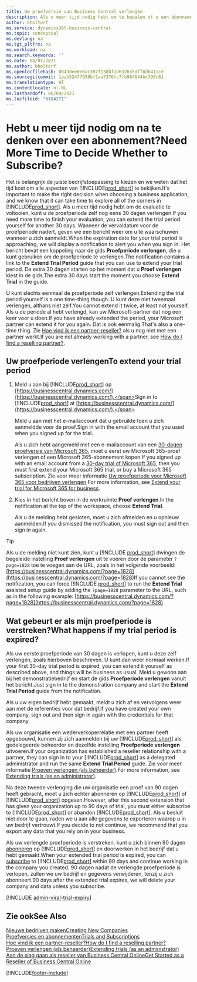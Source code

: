 ```yaml
---
title: Uw proefversie van Business Central verlengen
description: Als u meer tijd nodig hebt om te bepalen of u een abonnement op Dynamics 365 Business Central wilt, kunt u uw proefversie eenmaal verlengen. Lees meer over uw opties.
author: bholtorf
ms.service: dynamics365-business-central
ms.topic: conceptual
ms.devlang: na
ms.tgt_pltfrm: na
ms.workload: na
ms.search.keywords: ''
ms.date: 04/01/2021
ms.author: bholtorf
ms.openlocfilehash: 0843dee0e0ac392f138bfa7632635dff8d6411ce
ms.sourcegitcommit: 1aab52477956bf1aa7376fc7fb984644bc398c61
ms.translationtype: HT
ms.contentlocale: nl-NL
ms.lasthandoff: 06/04/2021
ms.locfileid: "6184271"
---
```

# <a name="need-more-time-to-decide-whether-to-subscribe"></a><span data-ttu-id="ad2b1-104">Hebt u meer tijd nodig om na te denken over een abonnement?</span><span class="sxs-lookup"><span data-stu-id="ad2b1-104">Need More Time to Decide Whether to Subscribe?</span></span>

<span data-ttu-id="ad2b1-105">Het is belangrijk de juiste bedrijfstoepassing te kiezen en we weten dat het tijd kost om alle aspecten van [!INCLUDE[prod_short](includes/prod_short.md)] te bekijken.</span><span class="sxs-lookup"><span data-stu-id="ad2b1-105">It's important to make the right decision when choosing a business application, and we know that it can take time to explore all of the corners in [!INCLUDE[prod_short](includes/prod_short.md)].</span></span> <span data-ttu-id="ad2b1-106">Als u meer tijd nodig hebt om de evaluatie te voltooien, kunt u de proefperiode zelf nog eens 30 dagen verlengen.</span><span class="sxs-lookup"><span data-stu-id="ad2b1-106">If you need more time to finish your evaluation, you can extend the trial period yourself for another 30 days.</span></span> <span data-ttu-id="ad2b1-107">Wanneer de vervaldatum voor de proefperiode nadert, geven we een bericht weer om u te waarschuwen wanneer u zich aanmeldt.</span><span class="sxs-lookup"><span data-stu-id="ad2b1-107">When the expiration date for your trial period is approaching, we will display a notification to alert you when you sign in.</span></span> <span data-ttu-id="ad2b1-108">Het bericht bevat een koppeling naar de gids **Proefperiode verlengen**, die u kunt gebruiken om de proefperiode te verlengen.</span><span class="sxs-lookup"><span data-stu-id="ad2b1-108">The notification contains a link to the **Extend Trial Period** guide that you can use to extend your trial period.</span></span> <span data-ttu-id="ad2b1-109">De extra 30 dagen starten op het moment dat u **Proef verlengen** kiest in de gids.</span><span class="sxs-lookup"><span data-stu-id="ad2b1-109">The extra 30 days start the moment you choose **Extend Trial** in the guide.</span></span>

<span data-ttu-id="ad2b1-110">U kunt slechts eenmaal de proefperiode zelf verlengen.</span><span class="sxs-lookup"><span data-stu-id="ad2b1-110">Extending the trial period yourself is a one time-thing though.</span></span> <span data-ttu-id="ad2b1-111">U kunt deze niet tweemaal verlengen, althans niet zelf.</span><span class="sxs-lookup"><span data-stu-id="ad2b1-111">You cannot extend it twice, at least not yourself.</span></span> <span data-ttu-id="ad2b1-112">Als u de periode al hebt verlengd, kan uw Microsoft-partner dat nog een keer voor u doen.</span><span class="sxs-lookup"><span data-stu-id="ad2b1-112">If you have already extended the period, your Microsoft partner can extend it for you again.</span></span> <span data-ttu-id="ad2b1-113">Dat is ook eenmalig.</span><span class="sxs-lookup"><span data-stu-id="ad2b1-113">That's also a one-time thing.</span></span> <span data-ttu-id="ad2b1-114">Zie [Hoe vind ik een partner-reseller?](/dynamics365/business-central/across-faq#findpartner) als u nog niet met een partner werkt.</span><span class="sxs-lookup"><span data-stu-id="ad2b1-114">If you are not already working with a partner, see [How do I find a reselling partner?](/dynamics365/business-central/across-faq#findpartner).</span></span>  

## <a name="to-extend-your-trial-period"></a><span data-ttu-id="ad2b1-115">Uw proefperiode verlengen</span><span class="sxs-lookup"><span data-stu-id="ad2b1-115">To extend your trial period</span></span>

1. <span data-ttu-id="ad2b1-116">Meld u aan bij [!INCLUDE[prod_short](includes/prod_short.md)] op [https://businesscentral.dynamics.com/](https://businesscentral.dynamics.com/).</span><span class="sxs-lookup"><span data-stu-id="ad2b1-116">Sign in to [!INCLUDE[prod_short](includes/prod_short.md)] at [https://businesscentral.dynamics.com/](https://businesscentral.dynamics.com/).</span></span>

    <span data-ttu-id="ad2b1-117">Meld u aan met het e-mailaccount dat u gebruikte toen u zich aanmeldde voor de proef.</span><span class="sxs-lookup"><span data-stu-id="ad2b1-117">Sign in with the email account that you used when you signed up for the trial.</span></span>  

    <span data-ttu-id="ad2b1-118">Als u zich hebt aangemeld met een e-mailaccount van een [30-dagen proefversie van Microsoft 365](/microsoft-365/commerce/sign-up-for-office-365-trial), moet u eerst uw Microsoft 365-proef verlengen of een Microsoft 365-abonnement kopen.</span><span class="sxs-lookup"><span data-stu-id="ad2b1-118">If you signed up with an email account from a [30-day trial of Microsoft 365](/microsoft-365/commerce/sign-up-for-office-365-trial), then you must first extend your Microsoft 365 trial, or buy a Microsoft 365 subscription.</span></span> <span data-ttu-id="ad2b1-119">Zie voor meer informatie [Uw proefperiode voor Microsoft 365 voor bedrijven verlengen](/microsoft-365/commerce/extend-your-trial).</span><span class="sxs-lookup"><span data-stu-id="ad2b1-119">For more information, see [Extend your trial for Microsoft 365 for business](/microsoft-365/commerce/extend-your-trial).</span></span>
2. <span data-ttu-id="ad2b1-120">Kies in het bericht boven in de werkruimte **Proef verlengen**.</span><span class="sxs-lookup"><span data-stu-id="ad2b1-120">In the notification at the top of the workspace, choose **Extend Trial**.</span></span>

    <span data-ttu-id="ad2b1-121">Als u de melding hebt gesloten, moet u zich afmelden en u opnieuw aanmelden.</span><span class="sxs-lookup"><span data-stu-id="ad2b1-121">If you dismissed the notification, you must sign out and then sign in again.</span></span>

> [!TIP]
> <span data-ttu-id="ad2b1-122">Als u de melding niet kunt zien, kunt u [!INCLUDE [prod_short](includes/prod_short.md)] dwingen de begeleide instelling **Proef verlengen** uit te voeren door de parameter ```?page=1828``` toe te voegen aan de URL, zoals in het volgende voorbeeld: [https://businesscentral.dynamics.com/?page=1828](https://businesscentral.dynamics.com/?page=1828)</span><span class="sxs-lookup"><span data-stu-id="ad2b1-122">If you cannot see the notification, you can force [!INCLUDE [prod_short](includes/prod_short.md)] to run the **Extend Trial** assisted setup guide by adding the ```?page=1828``` parameter to the URL, such as in the following example: [https://businesscentral.dynamics.com/?page=1828](https://businesscentral.dynamics.com/?page=1828)</span></span>

## <a name="what-happens-if-my-trial-period-is-expired"></a><span data-ttu-id="ad2b1-123">Wat gebeurt er als mijn proefperiode is verstreken?</span><span class="sxs-lookup"><span data-stu-id="ad2b1-123">What happens if my trial period is expired?</span></span>

<span data-ttu-id="ad2b1-124">Als uw eerste proefperiode van 30 dagen is verlopen, kunt u deze zelf verlengen, zoals hierboven beschreven. U kunt dan weer normaal werken.</span><span class="sxs-lookup"><span data-stu-id="ad2b1-124">If your first 30-day trial period is expired, you can extend it yourself as described above, and things will be business as usual.</span></span> <span data-ttu-id="ad2b1-125">Meld u gewoon aan bij het demonstratiebedrijf en start de gids **Proefperiode verlengen** vanuit het bericht.</span><span class="sxs-lookup"><span data-stu-id="ad2b1-125">Just sign in to the demonstration company and start the **Extend Trial Period** guide from the notification.</span></span>  

<span data-ttu-id="ad2b1-126">Als u uw eigen bedrijf hebt gemaakt, meldt u zich af en vervolgens weer aan met de referenties voor dat bedrijf.</span><span class="sxs-lookup"><span data-stu-id="ad2b1-126">If you have created your own company, sign out and then sign in again with the credentials for that company.</span></span>  

<span data-ttu-id="ad2b1-127">Als uw organisatie een wederverkoperrelatie met een partner heeft opgebouwd, kunnen zij zich aanmelden bij uw [!INCLUDE[prod_short](includes/prod_short.md)] als gedelegeerde beheerder en dezelfde instelling **Proefperiode verlengen** uitvoeren.</span><span class="sxs-lookup"><span data-stu-id="ad2b1-127">If your organization has established a reseller relationship with a partner, they can sign in to your [!INCLUDE[prod_short](includes/prod_short.md)] as a delegated administrator and run the same **Extend Trial Period** guide.</span></span> <span data-ttu-id="ad2b1-128">Zie voor meer informatie [Proeven verlengen (als beheerder)](/dynamics365/business-central/dev-itpro/administration/tenant-administration#extending-trials).</span><span class="sxs-lookup"><span data-stu-id="ad2b1-128">For more information, see [Extending trials (as an administrator)](/dynamics365/business-central/dev-itpro/administration/tenant-administration#extending-trials).</span></span>  

<span data-ttu-id="ad2b1-129">Na deze tweede verlenging die uw organisatie een proef van 90 dagen heeft gebracht, moet u zich echter abonneren op [!INCLUDE[prod_short](includes/prod_short.md)] of [!INCLUDE[prod_short](includes/prod_short.md)] opgeven.</span><span class="sxs-lookup"><span data-stu-id="ad2b1-129">However, after this second extension that has given your organization up to 90 days of trial, you must either subscribe to [!INCLUDE[prod_short](includes/prod_short.md)] or abandon [!INCLUDE[prod_short](includes/prod_short.md)].</span></span> <span data-ttu-id="ad2b1-130">Als u besluit niet door te gaan, raden we u aan alle gegevens te exporteren waarop u in uw bedrijf vertrouwt.</span><span class="sxs-lookup"><span data-stu-id="ad2b1-130">If you decide to not continue, we recommend that you export any data that you rely on in your business.</span></span>

<span data-ttu-id="ad2b1-131">Als uw verlengde proefperiode is verstreken, kunt u zich binnen 90 dagen [abonneren](https://go.microsoft.com/fwlink/?linkid=828659) op [!INCLUDE[prod_short](includes/prod_short.md)] en doorwerken in het bedrijf dat u hebt gemaakt.</span><span class="sxs-lookup"><span data-stu-id="ad2b1-131">When your extended trial period is expired, you can [subscribe](https://go.microsoft.com/fwlink/?linkid=828659) to [!INCLUDE[prod_short](includes/prod_short.md)] within 90 days and continue working in the company you created.</span></span> <span data-ttu-id="ad2b1-132">90 dagen nadat de verlengde proefperiode is verlopen, zullen we uw bedrijf en gegevens verwijderen, tenzij u zich abonneert.</span><span class="sxs-lookup"><span data-stu-id="ad2b1-132">90 days after the extended trial expires, we will delete your company and data unless you subscribe.</span></span>  

[!INCLUDE [admin-viral-trial-expiry](includes/admin-viral-trial-expiry.md)]

## <a name="see-also"></a><span data-ttu-id="ad2b1-133">Zie ook</span><span class="sxs-lookup"><span data-stu-id="ad2b1-133">See Also</span></span>

[<span data-ttu-id="ad2b1-134">Nieuwe bedrijven maken</span><span class="sxs-lookup"><span data-stu-id="ad2b1-134">Creating New Companies</span></span>](about-new-company.md)  
[<span data-ttu-id="ad2b1-135">Proefversies en abonnementen</span><span class="sxs-lookup"><span data-stu-id="ad2b1-135">Trials and Subscriptions</span></span>](across-preview.md)  
[<span data-ttu-id="ad2b1-136">Hoe vind ik een partner-reseller?</span><span class="sxs-lookup"><span data-stu-id="ad2b1-136">How do I find a reselling partner?</span></span>](/dynamics365/business-central/across-faq#findpartner)  
[<span data-ttu-id="ad2b1-137">Proeven verlengen (als beheerder)</span><span class="sxs-lookup"><span data-stu-id="ad2b1-137">Extending trials (as an administrator)</span></span>](/dynamics365/business-central/dev-itpro/administration/tenant-administration#extending-trials)  
[<span data-ttu-id="ad2b1-138">Aan de slag gaan als reseller van Business Central Online</span><span class="sxs-lookup"><span data-stu-id="ad2b1-138">Get Started as a Reseller of Business Central Online</span></span>](/dynamics365/business-central/dev-itpro/administration/get-started-online)  


[!INCLUDE[footer-include](includes/footer-banner.md)]